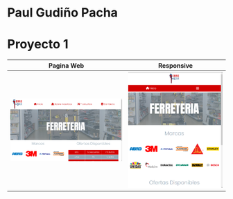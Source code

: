 # Paul Gudiño Pacha
# Proyecto 1
Pagina Web | Responsive
--- | ---
![Inicio](https://github.com/PaulGudino/Repositorio/blob/master/Capturas%20de%20Proyectos/Inicio.png) |![Inicio_responsive](https://github.com/PaulGudino/Repositorio/blob/master/Capturas%20de%20Proyectos/Inicio_responsive.png) 


